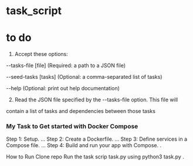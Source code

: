 # task_script
# to do 

1. Accept these options:

--tasks-file [file] (Required: a path to a JSON file)

--seed-tasks [tasks] (Optional: a comma-separated list of tasks)

--help (Optional: print out help documentation)

2. Read the JSON file specified by the --tasks-file option. This file will

contain a list of tasks and dependencies between those tasks

### My Task to Get started with Docker Compose ##

Step 1: Setup. ...
Step 2: Create a Dockerfile. ...
Step 3: Define services in a Compose file. ...
Step 4: Build and run your app with Compose. .

How to Run
Clone repo
Run the task scrip task.py
using python3 task.py
.

